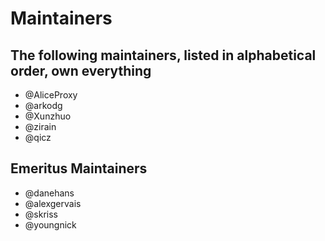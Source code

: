 # Maintainers

## The following maintainers, listed in alphabetical order, own everything

- @AliceProxy
- @arkodg
- @Xunzhuo
- @zirain
- @qicz

## Emeritus Maintainers

- @danehans
- @alexgervais
- @skriss
- @youngnick
